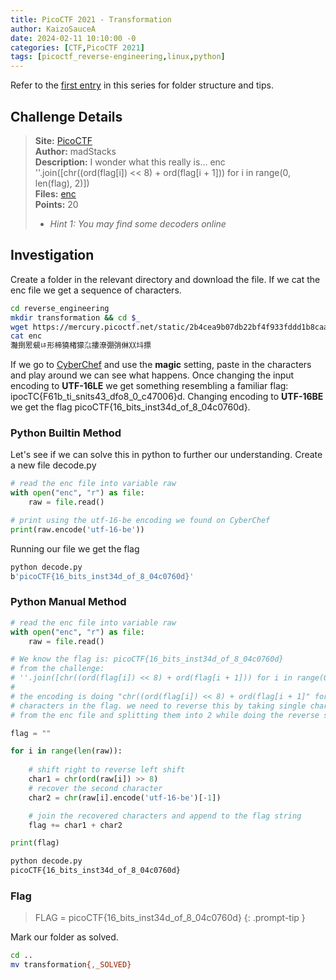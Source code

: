 ```yaml
---
title: PicoCTF 2021 - Transformation
author: KaizoSauceA
date: 2024-02-11 10:10:00 -0
categories: [CTF,PicoCTF 2021]
tags: [picoctf_reverse-engineering,linux,python]
---
```


Refer to the [first entry](../picoctf2021-obedient_cat) in this series for folder structure and tips.

## Challenge Details

> **Site:** [PicoCTF](https://play.picoctf.org/)  
> **Author:** madStacks  
> **Description:** I wonder what this really is... enc  
''.join([chr((ord(flag[i]) << 8) + ord(flag[i + 1])) for i in range(0, len(flag), 2)])  
> **Files:** [enc](https://mercury.picoctf.net/static/2b4cea9b07db22bf4f933fddd1b8caa9/enc)  
> **Points:** 20  
> * *Hint 1: You may find some decoders online*

## Investigation

Create a folder in the relevant directory and download the file. If we cat the enc file we get a sequence of characters.

```bash
cd reverse_engineering
mkdir transformation && cd $_
wget https://mercury.picoctf.net/static/2b4cea9b07db22bf4f933fddd1b8caa9/enc
cat enc
灩捯䍔䙻ㄶ形楴獟楮獴㌴摟潦弸弰㑣〷㘰摽
```

If we go to [CyberChef](https://cyberchef.org/) and use the **magic** setting, paste in the characters and play around we can see what happens. Once changing the input encoding to **UTF-16LE** we get something resembling a familiar flag: ipocTC{F61b_ti_snits43_dfo8_0_c47006}d. Changing encoding to **UTF-16BE** we get the flag picoCTF{16_bits_inst34d_of_8_04c0760d}.

### Python Builtin Method

Let's see if we can solve this in python to further our understanding. Create a new file decode.py

```python
# read the enc file into variable raw
with open("enc", "r") as file:
    raw = file.read()

# print using the utf-16-be encoding we found on CyberChef
print(raw.encode('utf-16-be'))
```

Running our file we get the flag

```bash
python decode.py        
b'picoCTF{16_bits_inst34d_of_8_04c0760d}'
```

### Python Manual Method

```python
# read the enc file into variable raw
with open("enc", "r") as file:
    raw = file.read()

# We know the flag is: picoCTF{16_bits_inst34d_of_8_04c0760d}
# from the challenge:
# ''.join([chr((ord(flag[i]) << 8) + ord(flag[i + 1])) for i in range(0, len(flag), 2)])
#
# the encoding is doing "chr((ord(flag[i]) << 8) + ord(flag[i + 1]" for every 2
# characters in the flag. we need to reverse this by taking single characters
# from the enc file and splitting them into 2 while doing the reverse steps

flag = ""

for i in range(len(raw)):
    
    # shift right to reverse left shift
    char1 = chr(ord(raw[i]) >> 8)
    # recover the second character
    char2 = chr(raw[i].encode('utf-16-be')[-1])

    # join the recovered characters and append to the flag string
    flag += char1 + char2

print(flag)
```

```bash
python decode.py
picoCTF{16_bits_inst34d_of_8_04c0760d}
```

### Flag

> FLAG = picoCTF{16_bits_inst34d_of_8_04c0760d}
{: .prompt-tip }

Mark our folder as solved.

```bash
cd ..
mv transformation{,_SOLVED}
```
